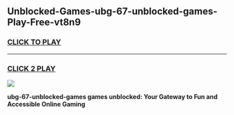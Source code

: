
## Unblocked-Games-ubg-67-unblocked-games-Play-Free-vt8n9
<h3>
<a href="https://premium76.site?title=ubg-67-unblocked-games&ref=23A">CLICK TO PLAY</a></h3>
<hr>

<h3>
<a href="https://premium76.site?title=ubg-67-unblocked-games&ref=23A">CLICK 2 PLAY</a>
  
</h3>

<a href="https://premium76.site?title=ubg-67-unblocked-games&ref=23A"><img src="https://clearcache.store/games.png"></a>


**ubg-67-unblocked-games games unblocked: Your Gateway to Fun and Accessible Online Gaming**
